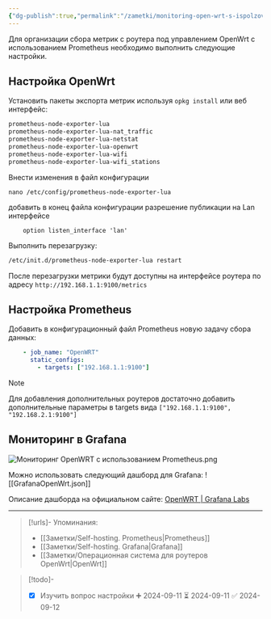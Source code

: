 ```yaml
---
{"dg-publish":true,"permalink":"/zametki/monitoring-open-wrt-s-ispolzovaniem-prometheus/","created":"2024-09-11 00:50","updated":"2024-09-14T01:03:05+03:00"}
---
```


Для организации сбора метрик с роутера под управлением OpenWrt с использованием Prometheus необходимо выполнить следующие настройки.
## Настройка OpenWrt

Установить пакеты экспорта метрик используя `opkg install` или веб интерфейс:
```sh
prometheus-node-exporter-lua
prometheus-node-exporter-lua-nat_traffic
prometheus-node-exporter-lua-netstat
prometheus-node-exporter-lua-openwrt
prometheus-node-exporter-lua-wifi
prometheus-node-exporter-lua-wifi_stations
```

Внести изменения в файл конфигурации
```
nano /etc/config/prometheus-node-exporter-lua
```
добавить в конец файла конфигурации разрешение публикации на Lan интерфейсе
```
	option listen_interface 'lan'
```

Выполнить перезагрузку:
```sh
/etc/init.d/prometheus-node-exporter-lua restart
```

После перезагрузки метрики будут доступны на интерфейсе роутера по адресу `http://192.168.1.1:9100/metrics`
## Настройка Prometheus

Добавить в конфигурационный файл Prometheus новую задачу сбора данных:
```yaml
	- job_name: "OpenWRT"
	  static_configs:
	    - targets: ["192.168.1.1:9100"]
```

> [!note]
> Для добавления дополнительных роутеров достаточно добавить дополнительные параметры в targets вида `["192.168.1.1:9100", "192.168.2.1:9100"]`
## Мониторинг в Grafana

![Мониторинг OpenWRT с использованием Prometheus.png](/img/user/%D0%98%D1%81%D1%85%D0%BE%D0%B4%D0%BD%D0%B8%D0%BA%D0%B8/%D0%9C%D0%BE%D0%BD%D0%B8%D1%82%D0%BE%D1%80%D0%B8%D0%BD%D0%B3%20OpenWRT%20%D1%81%20%D0%B8%D1%81%D0%BF%D0%BE%D0%BB%D1%8C%D0%B7%D0%BE%D0%B2%D0%B0%D0%BD%D0%B8%D0%B5%D0%BC%20Prometheus.png)

Можно использовать следующий дашборд для Grafana:
![[GrafanaOpenWrt.json]]

Описание дашборда на официальном сайте: [OpenWRT | Grafana Labs](https://grafana.com/grafana/dashboards/18153-openwrt/)

---
> [!urls]- Упоминания:
> - [[Заметки/Self-hosting. Prometheus\|Prometheus]]
> - [[Заметки/Self-hosting. Grafana\|Grafana]]
> - [[Заметки/Операционная система для роутеров OpenWrt\|OpenWrt]]

> [!todo]-
> - [x] Изучить вопрос настройки ➕ 2024-09-11 ⏳ 2024-09-11 ✅ 2024-09-12